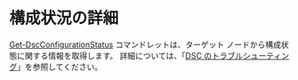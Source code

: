 # 構成状況の詳細

[Get-DscConfigurationStatus](https://technet.microsoft.com/library/mt517868.aspx) コマンドレットは、ターゲット ノードから構成状態に関する情報を取得します。 詳細については、「[DSC のトラブルシューティング](https://msdn.microsoft.com/powershell/dsc/troubleshooting)」を参照してください。

<!--HONumber=Oct16_HO1-->


